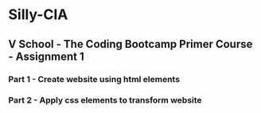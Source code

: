 # Silly-CIA
## V School - The Coding Bootcamp Primer Course - Assignment 1

### Part 1 - Create website using html elements

### Part 2 - Apply css elements to transform website
